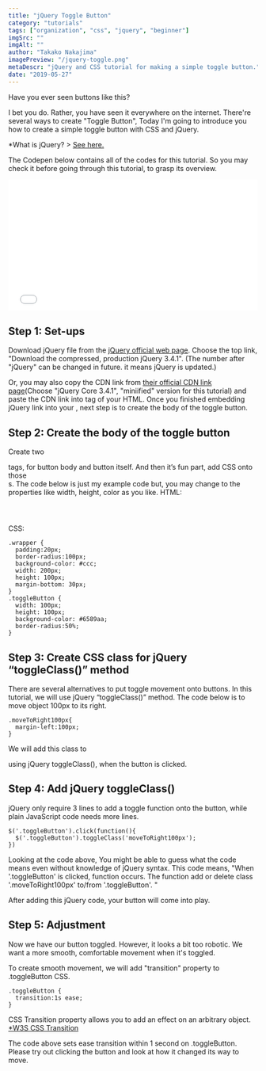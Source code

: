 ```yaml
---
title: "jQuery Toggle Button"
category: "tutorials"
tags: ["organization", "css", "jquery", "beginner"]
imgSrc: ""
imgAlt: ""
author: "Takako Nakajima"
imagePreview: "/jquery-toggle.png"
metaDescr: "jQuery and CSS tutorial for making a simple toggle button."
date: "2019-05-27"
---
```

Have you ever seen buttons like this?

I bet you do. Rather, you have seen it everywhere on the internet.
There're several ways to create "Toggle Button",
Today I'm going to introduce you how to create a simple toggle button with CSS and jQuery.

*What is jQuery? > <a target="_blank" rel="noopener noreferrer" href="https://learn.jquery.com/about-jquery/" title="link to the jQuery about page">See here.</a>

The Codepen below contains all of the codes for this tutorial.
So you may check it before going through this tutorial, to grasp its overview.

<iframe height="265" style="width: 100%;" scrolling="no" title="Toggle button - tutorial" src="//codepen.io/Takako/embed/rgKXmJ/?height=265&theme-id=0&default-tab=css,result" frameborder="no" allowtransparency="true" allowfullscreen="true">
  See the Pen <a href='https://codepen.io/Takako/pen/rgKXmJ/' target="_blank" rel="noopener noreferrer">Toggle button - tutorial</a> by Takako
  (<a href='https://codepen.io/Takako' target="_blank" rel="noopener noreferrer">@Takako</a>) on <a href='https://codepen.io' target="_blank" rel="noopener noreferrer">CodePen</a>.
</iframe>

## Step 1: Set-ups

Download jQuery file from the <a target="_blank" rel="noopener noreferrer" href="https://jquery.com/download/#jquery" title="link to the jQuery official download page">jQuery official web page</a>. Choose the top link, "Download the compressed, production jQuery 3.4.1". (The number after "jQuery" can be changed in future. it means jQuery is updated.)

Or, you may also copy the CDN link from <a target="_blank" rel="noopener noreferrer" href="https://code.jquery.com/" title="link to the jQuery CDN link page">their official CDN link page</a>(Choose "jQuery Core 3.4.1", "miniified" version for this tutorial) and paste the CDN link into <code><head></code> tag of your HTML.
Once you finished embedding jQuery link into your <code><head></code>, next step is to create the body of the toggle button.

## Step 2: Create the body of the toggle button
Create two <code><div></code> tags, for button body and button itself.
And then it’s fun part, add CSS onto those <code><div></code>s.
The code below is just my example code but, you may change to the properties like width, height, color as you like.
HTML:
<pre class="language-html"><code><div class="wrapper">
<div class="toggleButton"></div>
</div></code></pre>
CSS:
<pre class="language-css"><code>.wrapper {
  padding:20px;
  border-radius:100px;
  background-color: #ccc;
  width: 200px;
  height: 100px;
  margin-bottom: 30px;
}
.toggleButton {
  width: 100px;
  height: 100px;
  background-color: #6589aa;
  border-radius:50%;
}</code></pre>


## Step 3: Create CSS class for jQuery “toggleClass()” method

There are several alternatives to put toggle movement onto buttons.
In this tutorial, we will use jQuery “toggleClass()” method.
The code below is to move object 100px to its right.
<pre class="language-css"><code>.moveToRight100px{
  margin-left:100px;
}</code></pre>

We will add this class to <code><div class="toggleButton"></code> using jQuery toggleClass(), when the button is clicked.

## Step 4: Add jQuery toggleClass()
jQuery only require 3 lines to add a toggle function onto the button, while plain JavaScript code needs more lines.
<pre class="language-js"><code>$('.toggleButton').click(function(){
  $('.toggleButton').toggleClass('moveToRight100px');
})</code></pre>
Looking at the code above, You might be able to guess what the code means even without knowledge of jQuery syntax.
This code means,
"When '.toggleButton' is clicked, function occurs.
The function add or delete class '.moveToRight100px' to/from '.toggleButton'. "

After adding this jQuery code, your button will come into play.

## Step 5: Adjustment
Now we have our button toggled.
However, it looks a bit too robotic.
We want a more smooth, comfortable movement when it's toggled.

To create smooth movement, we will add "transition" property to .toggleButton CSS.
<pre class="language-css"><code>.toggleButton {
  transition:1s ease;  
}</code></pre>
CSS Transition property allows you to add an effect on an arbitrary object.
<a target="_blank" rel="noopener noreferrer" href="https://www.w3schools.com/css/css3_transitions.asp" title="link to the jQuery CDN link page">*W3S CSS Transition</a>

The code above sets ease transition within 1 second on .toggleButton. 
Please try out clicking the button and look at how it changed its way to move.